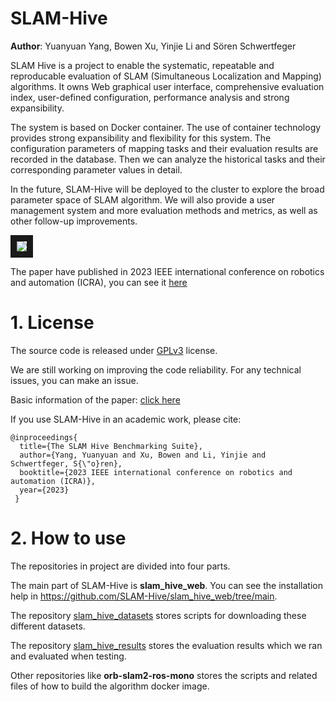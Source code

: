 # SLAM-Hive
**Author**: Yuanyuan Yang, Bowen Xu, Yinjie Li and Sören Schwertfeger


SLAM Hive is a project to enable the systematic, repeatable and reproducable evaluation of SLAM (Simultaneous Localization and Mapping) algorithms. It owns Web graphical user interface, comprehensive evaluation index, user-defined configuration, performance analysis and strong expansibility.

The system is based on Docker container. The use of container technology provides strong expansibility and flexibility for this system. The configuration parameters of mapping tasks and their evaluation results are recorded in the database. Then we can analyze the historical tasks and their corresponding parameter values in detail.

In the future, SLAM-Hive will be deployed to the cluster to explore the broad parameter space of SLAM algorithm. We will also provide a user management system and more evaluation methods and metrics, as well as other follow-up improvements.

<img src="https://github.com/SLAM-Hive/slam_hive_web/blob/main/pictures/Poster.png"  border="10" />

The paper have published in 2023 IEEE international conference on robotics and automation (ICRA), you can see it <a href="arxiv.org/abs/2303.11854">here</a>

# 1. License
The source code is released under [GPLv3](http://www.gnu.org/licenses/) license.

We are still working on improving the code reliability. For any technical issues, you can make an issue.

Basic information of the paper: <a href="https://robotics.shanghaitech.edu.cn/publications?f%5Bauthor%5D=131">click here</a>

If you use SLAM-Hive in an academic work, please cite:

    @inproceedings{
      title={The SLAM Hive Benchmarking Suite},
      author={Yang, Yuanyuan and Xu, Bowen and Li, Yinjie and Schwertfeger, S{\"o}ren},
      booktitle={2023 IEEE international conference on robotics and automation (ICRA)},
      year={2023}
     }

# 2. How to use
The repositories in project are divided into four parts.

The main part of SLAM-Hive is **slam_hive_web**. You can see the installation help in <https://github.com/SLAM-Hive/slam_hive_web/tree/main>.

The repository <a href="https://github.com/SLAM-Hive/slam_hive_datasets">slam_hive_datasets</a> stores scripts for downloading these different datasets.

The repository <a href="https://github.com/SLAM-Hive/slam_hive_results">slam_hive_results</a> stores the evaluation results which we ran and evaluated when testing.

Other repositories like **orb-slam2-ros-mono** stores the scripts and related files of how to build the algorithm docker image.

